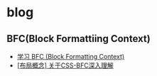 # blog
## BFC(Block Formattiing Context)
- <a href='https://juejin.im/post/59b73d5bf265da064618731d'>学习 BFC (Block Formatting Context)</a>
- <a href='https://juejin.im/post/5909db2fda2f60005d2093db'>[布局概念] 关于CSS-BFC深入理解</a>